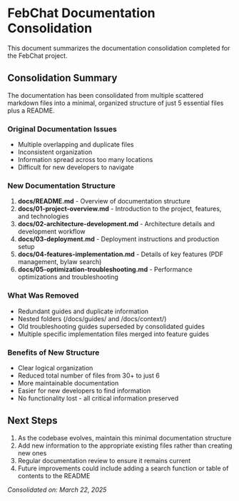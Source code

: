 # FebChat Documentation Consolidation

This document summarizes the documentation consolidation completed for the FebChat project.

## Consolidation Summary

The documentation has been consolidated from multiple scattered markdown files into a minimal, organized structure of just 5 essential files plus a README.

### Original Documentation Issues
- Multiple overlapping and duplicate files
- Inconsistent organization 
- Information spread across too many locations
- Difficult for new developers to navigate

### New Documentation Structure

1. **docs/README.md** - Overview of documentation structure
2. **docs/01-project-overview.md** - Introduction to the project, features, and technologies
3. **docs/02-architecture-development.md** - Architecture details and development workflow
4. **docs/03-deployment.md** - Deployment instructions and production setup
5. **docs/04-features-implementation.md** - Details of key features (PDF management, bylaw search)
6. **docs/05-optimization-troubleshooting.md** - Performance optimizations and troubleshooting

### What Was Removed
- Redundant guides and duplicate information
- Nested folders (/docs/guides/ and /docs/context/)
- Old troubleshooting guides superseded by consolidated guides
- Multiple specific implementation files merged into feature guides

### Benefits of New Structure
- Clear logical organization
- Reduced total number of files from 30+ to just 6
- More maintainable documentation
- Easier for new developers to find information
- No functionality lost - all critical information preserved

## Next Steps

1. As the codebase evolves, maintain this minimal documentation structure
2. Add new information to the appropriate existing files rather than creating new ones
3. Regular documentation review to ensure it remains current
4. Future improvements could include adding a search function or table of contents to the README

*Consolidated on: March 22, 2025*